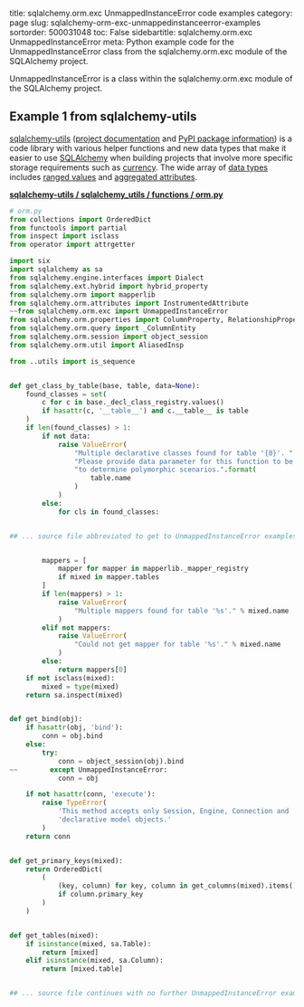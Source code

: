 title: sqlalchemy.orm.exc UnmappedInstanceError code examples
category: page
slug: sqlalchemy-orm-exc-unmappedinstanceerror-examples
sortorder: 500031048
toc: False
sidebartitle: sqlalchemy.orm.exc UnmappedInstanceError
meta: Python example code for the UnmappedInstanceError class from the sqlalchemy.orm.exc module of the SQLAlchemy project.


UnmappedInstanceError is a class within the sqlalchemy.orm.exc module of the SQLAlchemy project.


## Example 1 from sqlalchemy-utils
[sqlalchemy-utils](https://github.com/kvesteri/sqlalchemy-utils)
([project documentation](https://sqlalchemy-utils.readthedocs.io/en/latest/)
and
[PyPI package information](https://pypi.org/project/SQLAlchemy-Utils/))
is a code library with various helper functions and new data types
that make it easier to use [SQLAlchemy](/sqlalchemy.html) when building
projects that involve more specific storage requirements such as
[currency](https://sqlalchemy-utils.readthedocs.io/en/latest/data_types.html#module-sqlalchemy_utils.types.currency).
The wide array of
[data types](https://sqlalchemy-utils.readthedocs.io/en/latest/data_types.html)
includes [ranged values](https://sqlalchemy-utils.readthedocs.io/en/latest/range_data_types.html)
and [aggregated attributes](https://sqlalchemy-utils.readthedocs.io/en/latest/aggregates.html).

[**sqlalchemy-utils / sqlalchemy_utils / functions / orm.py**](https://github.com/kvesteri/sqlalchemy-utils/blob/master/sqlalchemy_utils/functions/orm.py)

```python
# orm.py
from collections import OrderedDict
from functools import partial
from inspect import isclass
from operator import attrgetter

import six
import sqlalchemy as sa
from sqlalchemy.engine.interfaces import Dialect
from sqlalchemy.ext.hybrid import hybrid_property
from sqlalchemy.orm import mapperlib
from sqlalchemy.orm.attributes import InstrumentedAttribute
~~from sqlalchemy.orm.exc import UnmappedInstanceError
from sqlalchemy.orm.properties import ColumnProperty, RelationshipProperty
from sqlalchemy.orm.query import _ColumnEntity
from sqlalchemy.orm.session import object_session
from sqlalchemy.orm.util import AliasedInsp

from ..utils import is_sequence


def get_class_by_table(base, table, data=None):
    found_classes = set(
        c for c in base._decl_class_registry.values()
        if hasattr(c, '__table__') and c.__table__ is table
    )
    if len(found_classes) > 1:
        if not data:
            raise ValueError(
                "Multiple declarative classes found for table '{0}'. "
                "Please provide data parameter for this function to be able "
                "to determine polymorphic scenarios.".format(
                    table.name
                )
            )
        else:
            for cls in found_classes:


## ... source file abbreviated to get to UnmappedInstanceError examples ...


        mappers = [
            mapper for mapper in mapperlib._mapper_registry
            if mixed in mapper.tables
        ]
        if len(mappers) > 1:
            raise ValueError(
                "Multiple mappers found for table '%s'." % mixed.name
            )
        elif not mappers:
            raise ValueError(
                "Could not get mapper for table '%s'." % mixed.name
            )
        else:
            return mappers[0]
    if not isclass(mixed):
        mixed = type(mixed)
    return sa.inspect(mixed)


def get_bind(obj):
    if hasattr(obj, 'bind'):
        conn = obj.bind
    else:
        try:
            conn = object_session(obj).bind
~~        except UnmappedInstanceError:
            conn = obj

    if not hasattr(conn, 'execute'):
        raise TypeError(
            'This method accepts only Session, Engine, Connection and '
            'declarative model objects.'
        )
    return conn


def get_primary_keys(mixed):
    return OrderedDict(
        (
            (key, column) for key, column in get_columns(mixed).items()
            if column.primary_key
        )
    )


def get_tables(mixed):
    if isinstance(mixed, sa.Table):
        return [mixed]
    elif isinstance(mixed, sa.Column):
        return [mixed.table]


## ... source file continues with no further UnmappedInstanceError examples...

```

